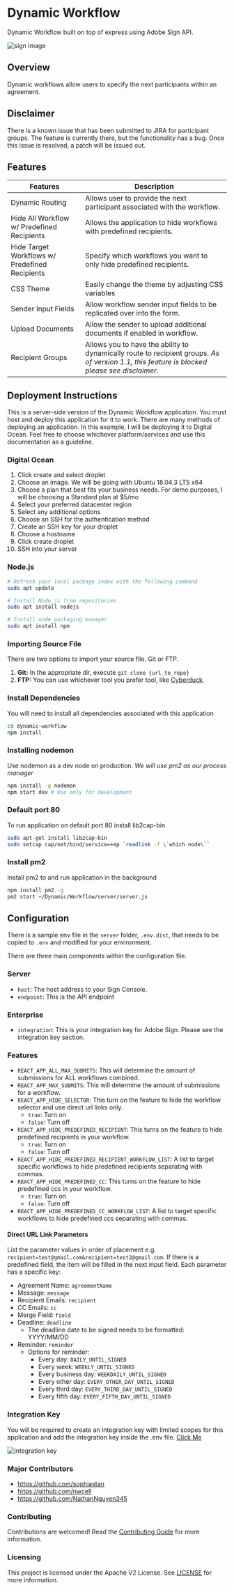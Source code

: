 # Dynamic Workflow
Dynamic Workflow built on top of express using Adobe Sign API.

![sign image](docs/sign_image.png "Sign Image")

## Overview
Dynamic workflows allow users to specify the next participants within an agreement.

## Disclaimer
There is a known issue that has been submitted to JIRA for participant groups. The feature is currently there, but the functionality has a bug. Once this issue is resolved, a patch will be issued out.

## Features
| Features | Description |
| --- | --- |
| Dynamic Routing | Allows user to provide the next participant associated with the workflow. |
| Hide All Workflow w/ Predefined Recipients | Allows the application to hide workflows with predefined recipients. |
| Hide Target Workflows w/ Predefined Recipients | Specify which workflows you want to only hide predefined recipients. |
| CSS Theme | Easily change the theme by adjusting CSS variables |
| Sender Input Fields | Allow workflow sender input fields to be replicated over into the form. |
| Upload Documents | Allow the sender to upload additional documents if enabled in workflow. |
| Recipient Groups | Allows you to have the ability to dynamically route to recipient groups.  *As of version 1.1, this feature is blocked please see disclaimer.* |

## Deployment Instructions
This is a server-side version of the Dynamic Workflow application. You must host and deploy this application for it to work. There are many methods of deploying an application. In this example, I will be deploying it to Digital Ocean. Feel free to choose whichever platform/services and use this documentation as a guideline.

### Digital Ocean
1. Click create and select droplet
2. Choose an image. We will be going with Ubuntu 18.04.3 LTS x64
3. Choose a plan that best fits your business needs. For demo purposes, I will be choosing a Standard plan at $5/mo
4. Select your preferred datacenter region
5. Select any additional options
6. Choose an SSH for the authentication method
7. Create an SSH key for your droplet
8. Choose a hostname
9. Click create droplet
10. SSH into your server

### Node.js
```sh
# Refresh your local package index with the following command
sudo apt update

# Install Node.js from repositories
sudo apt install nodejs

# Install node packaging manager
sudo apt install npm
```

### Importing Source File
There are two options to import your source file.  Git or FTP.
1. **Git:** In the appropriate dir, execute `git clone {url_to_repo}`
2. **FTP:** You can use whichever tool you prefer tool, like [Cyberduck](https://cyberduck.io/).

### Install Dependencies

You will need to install all dependencies associated with this application
```sh
cd dynamic-workflow
npm install
```

### Installing nodemon
Use nodemon as a dev node on production. *We will use pm2 as our process manager*

```sh
npm install -g nodemon
npm start dev # Use only for development
```

### Default port 80
To run application on default port 80 install lib2cap-bin
```sh
sudo apt-get install lib2cap-bin
sudo setcap cap/net/bind/service=+ep `readlink -f \`which node\``
```

### Install pm2
Install pm2 to and run application in the background
```sh
npm install pm2 -g
pm2 start ~/Dynamic/Workflow/server/server.js
```

## Configuration
There is a sample env file in the `server` folder, `.env.dist`, that needs to be copied to `.env` and modified for your environment.

There are three main components within the configuration file.

### Server
- `host`: The host address to your Sign Console.
- `endpoint`: This is the API endpoint

### Enterprise
- `integration`:   This is your integration key for Adobe Sign. Please see the integration key section.

### Features
- `REACT_APP_ALL_MAX_SUBMITS`: This will determine the amount of submissions for ALL workflows combined.
- `REACT_APP_MAX_SUBMITS`: This will determine the amount of submissions for a workflow. 
- `REACT_APP_HIDE_SELECTOR`: This turn on the feature to hide the workflow selector and use direct url links only.
  - `true`: Turn on
  - `false`: Turn off
- `REACT_APP_HIDE_PREDEFINED_RECIPIENT`: This turns on the feature to hide predefined recipients in your workflow.
  - `true`: Turn on
  - `false`: Turn off
- `REACT_APP_HIDE_PREDEFINED_RECIPIENT_WORKFLOW_LIST`: A list to target specific workflows to hide predefined recipients separating with commas.
- `REACT_APP_HIDE_PREDEFINED_CC`: This turns on the feature to hide predefined ccs in your workflow.
  - `true`: Turn on
  - `false`: Turn off
- `REACT_APP_HIDE_PREDEFINED_CC_WORKFLOW_LIST`: A list to target specific workflows to hide predefined ccs separating with commas.

#### Direct URL Link Parameters
List the parameter values in order of placement e.g. `recipient=test@gmail.com&recipient=test2@gmail.com`. If there is a predefined field, the item will be filled in the next input field. Each parameter has a specific key:
- Agreement Name: `agreementName`
- Message: `message`
- Recipient Emails: `recipient`
- CC Emails: `cc`
- Merge Field: `field`
- Deadline: `deadline`
  - The deadline date to be signed needs to be formatted: YYYY/MM/DD
- Reminder: `reminder`
  - Options for reminder:
    - Every day: `DAILY_UNTIL_SIGNED`
    - Every week: `WEEKLY_UNTIL_SIGNED`
    - Every business day: `WEEKDAILY_UNTIL_SIGNED`
    - Every other day: `EVERY_OTHER_DAY_UNTIL_SIGNED`
    - Every third day: `EVERY_THIRD_DAY_UNTIL_SIGNED`
    - Every fifth day: `EVERY_FIFTH_DAY_UNTIL_SIGNED`

### Integration Key
You will be required to create an integration key with limited scopes for this application and add the integration key inside the .env file. [Click Me](https://helpx.adobe.com/sign/kb/how-to-create-an-integration-key.html)

![integration key](docs/integration_key.png "Integration Key")

### Major Contributors
- https://github.com/sophiastan
- https://github.com/nwcell
- https://github.com/NathanNguyen345

### Contributing
Contributions are welcomed! Read the [Contributing Guide](./.github/CONTRIBUTING.md) for more information.

### Licensing
This project is licensed under the Apache V2 License. See [LICENSE](LICENSE) for more information.

